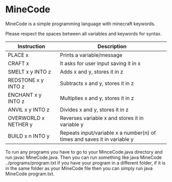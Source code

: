 # MineCode

MineCode is a simple programming language with minecraft keywords.

Please respect the spaces between all variables and keywords for syntax.

| Instruction | Description |
| ------ | ------ |
| PLACE x | Prints a variable/message |
| CRAFT x | It asks for user input saving it in x |
| SMELT x y INTO z | Adds x and y, stores it in z |
| REDSTONE x y INTO z | Subtracts x and y, stores it in z |
| ENCHANT x y INTO z | Multiplies x and y, stores it in z |
| ANVIL x y INTO z | Divides x and y, stores it in z |
| OVERWORLD x NETHER y | Reverses variable x and stores it in variable y |
| BUILD x n INTO y | Repeats input/variable x a number(n) of times and saves it in variable y |


To run any programs you have to go to your MinceCode.java directory and run javac MineCode.java. Then you can run something like java MineCode ../programs/program.txt if you have your program in a different folder, if it is in the same folder as your MineCode file then you can simply run java MineCode program.txt.


